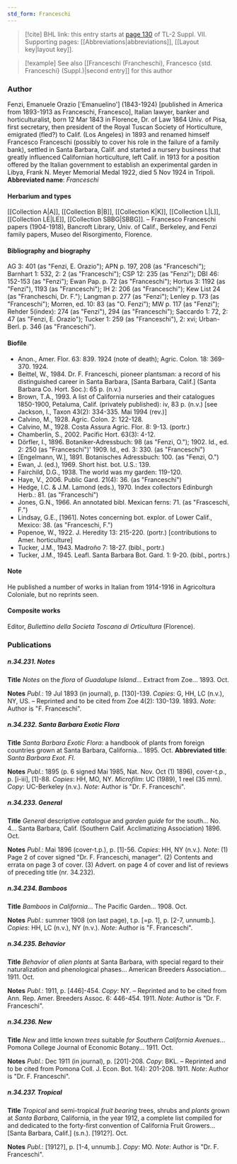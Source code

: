```yaml
---
std_form: Franceschi
---
```


> [!cite] BHL link: this entry starts at [page 130](https://www.biodiversitylibrary.org/page/33259634) of TL-2 Suppl. VII.
> Supporting pages: [[Abbreviations|abbreviations]], [[Layout key|layout key]].

> [!example] See also [[Franceschi (Francheschi), Francesco {std. Franceschi} (Suppl.)|second entry]] for this author

### Author

Fenzi, Emanuele Orazio \['Emanuelino'\] (1843-1924) \[published in America from 1893-1913 as Franceschi, Francesco\], Italian lawyer, banker and horticulturalist, born 12 Mar 1843 in Florence, Dr. of Law 1864 Univ. of Pisa, first secretary, then president of the Royal Tuscan Society of Horticulture, emigrated (fled?) to Calif. (Los Angeles) in 1893 and renamed himself Francesco Franceschi (possibly to cover his role in the failure of a family bank), settled in Santa Barbara, Calif. and started a nursery business that greatly influenced Californian horticulture, left Calif. in 1913 for a position offered by the Italian government to establish an experimental garden in Libya, Frank N. Meyer Memorial Medal 1922, died 5 Nov 1924 in Tripoli. 
**Abbreviated name**: *Franceschi*

#### Herbarium and types

[[Collection A|A]], [[Collection B|B]], [[Collection K|K]], [[Collection L|L]], [[Collection LE|LE]], [[Collection SBBG|SBBG]]. – Francesco Franceschi papers (1904-1918), Bancroft Library, Univ. of Calif., Berkeley, and Fenzi family papers, Museo del Risorgimento, Florence.

#### Bibliography and biography

AG 3: 401 (as "Fenzi, E. Orazio"); APN p. 197, 208 (as "Franceschi"); Barnhart 1: 532, 2: 2 (as "Franceschi"); CSP 12: 235 (as "Fenzi"); DBI 46: 152-153 (as "Fenzi"); Ewan Pap. p. 72 (as "Franceschi"); Hortus 3: 1192 (as "Fenzi"), 1193 (as "Franceschi"); IH 2: 206 (as "Franceschi"); Kew List 24 (as "Francheschi, Dr. F."); Langman p. 277 (as "Fenzi"); Lenley p. 173 (as "Franceschi"); Morren, ed. 10: 83 (as "O. Fenzi"); MW p. 117 (as "Fenzi"); Rehder 5(index): 274 (as "Fenzi"), 294 (as "Franceschi"); Saccardo 1: 72, 2: 47 (as "Fenzi, E. Orazio"); Tucker 1: 259 (as "Franceschi"), 2: xvi; Urban-Berl. p. 346 (as "Franceschi").

#### Biofile

- Anon., Amer. Flor. 63: 839. 1924 (note of death); Agric. Colon. 18: 369-370. 1924.
- Beittel, W., 1984. Dr. F. Franceschi, pioneer plantsman: a record of his distinguished career in Santa Barbara, \[Santa Barbara, Calif.\] (Santa Barbara Co. Hort. Soc.): 65 p. (n.v.)
- Brown, T.A., 1993. A list of California nurseries and their catalogues 1850-1900, Petaluma, Calif. (privately published): iv, 83 p. (n.v.) \[see Jackson, I., Taxon 43(2): 334-335. Mai 1994 (rev.)\]
- Calvino, M., 1928. Agric. Colon. 2: 122-128.
- Calvino, M., 1928. Costa Assura Agric. Flor. 8: 9-13. (portr.)
- Chamberlin, S., 2002. Pacific Hort. 63(3): 4-12.
- Dörfler, I., 1896. Botaniker-Adressbuch: 98 (as "Fenzi, O."); 1902. Id., ed. 2: 250 (as "Franceschi")' 1909. Id., ed. 3: 330. (as "Franceschi")
- \[Engelmann, W.\], 1891. Botanisches Adressbuch: 100. (as "Fenzi, O.")
- Ewan, J. (ed.), 1969. Short hist. bot. U.S.: 139.
- Fairchild, D.G., 1938. The world was my garden: 119-120.
- Haye, V., 2006. Public Gard. 21(4): 36. (as "Franceschi")
- Hedge, I.C. & J.M. Lamond (eds.), 1970. Index collectors Edinburgh Herb.: 81. (as "Franceschi")
- Jones, G.N., 1966. An annotated bibl. Mexican ferns: 71. (as "Frasceschi, F.")
- Lindsay, G.E., \[1961\]. Notes concerning bot. explor. of Lower Calif., Mexico: 38. (as "Franceschi, F.")
- Popenoe, W., 1922. J. Heredity 13: 215-220. (portr.) \[contributions to Amer. horticulture\]
- Tucker, J.M., 1943. Madroño 7: 18-27. (bibl., portr.)
- Tucker, J.M., 1945. Leafl. Santa Barbara Bot. Gard. 1: 9-20. (bibl., portrs.)

#### Note

He published a number of works in Italian from 1914-1916 in Agricoltura Coloniale, but no reprints seen.

#### Composite works

Editor, *Bullettino della Societa Toscana di Orticultura* (Florence).

### Publications

##### n.34.231. Notes

**Title**
*Notes* on the *flora* of *Guadalupe Island*... Extract from Zoe... 1893. Oct.

**Notes**
*Publ*.: 19 Jul 1893 (in journal), p. \[130\]-139. *Copies*: G, HH, LC (n.v.), NY, US. – Reprinted and to be cited from Zoe 4(2): 130-139. 1893.
*Note*: Author is "F. Franceschi".

##### n.34.232. Santa Barbara Exotic Flora

**Title**
*Santa Barbara Exotic Flora*: a handbook of plants from foreign countries grown at Santa Barbara, California... 1895. Oct.
**Abbreviated title**: *Santa Barbara Exot. Fl.*

**Notes**
*Publ*.: 1895 (p. 6 signed Mai 1985, Nat. Nov. Oct (1) 1896), cover-t.p., p. \[i-iii\], \[1\]-88. *Copies*: HH, MO, NY. *Microfilm*: UC (1989), 1 reel (35 mm). *Copy*: UC-Berkeley (n.v.).
*Note*: Author is "Dr. F. Franceschi".

##### n.34.233. General

**Title**
*General* descriptive *catalogue* and *garden guide* for the south... No. 4... Santa Barbara, Calif. (Southern Calif. Acclimatizing Association) 1896. Oct.

**Notes**
*Publ*.: Mai 1896 (cover-t.p.), p. \[1\]-56. *Copies*: HH, NY (n.v.).
*Note*: (1) Page 2 of cover signed "Dr. F. Franceschi, manager". (2) Contents and errata on page 3 of cover. (3) Advert. on page 4 of cover and list of reviews of preceding title (nr. 34.232).

##### n.34.234. Bamboos

**Title**
*Bamboos* in *California*... The Pacific Garden... 1908. Oct.

**Notes**
*Publ*.: summer 1908 (on last page), t.p. \[=p. 1\], p. \[2-7, unnumb.\]. *Copies*: HH, LC (n.v.), NY (n.v.).
*Note*: Author is "F. Franceschi".

##### n.34.235. Behavior

**Title**
*Behavior* of *alien plants* at Santa Barbara, with special regard to their naturalization and phenological phases... American Breeders Association... 1911. Oct.

**Notes**
*Publ*.: 1911, p. \[446\]-454. *Copy*: NY. – Reprinted and to be cited from Ann. Rep. Amer. Breeders Assoc. 6: 446-454. 1911.
*Note*: Author is "Dr. F. Franceschi".

##### n.34.236. New

**Title**
*New* and little known *trees* suitable *for Southern California Avenues*... Pomona College Journal of Economic Botany... 1911. Oct.

**Notes**
*Publ*.: Dec 1911 (in journal), p. \[201\]-208. *Copy*: BKL. – Reprinted and to be cited from Pomona Coll. J. Econ. Bot. 1(4): 201-208. 1911.
*Note*: Author is "Dr. F. Franceschi".

##### n.34.237. Tropical

**Title**
*Tropical* and semi-tropical *fruit bearing* trees, shrubs and *plants* grown at *Santa Barbara*, California, in the year 1912, a complete list compiled for and dedicated to the forty-first convention of California Fruit Growers... \[Santa Barbara, Calif.\] (s.n.). \[1912?\]. Oct.

**Notes**
*Publ*.: \[1912?\], p. \[1-4, unnumb.\]. *Copy*: MO.
*Note*: Author is "Dr. F. Franceschi".

